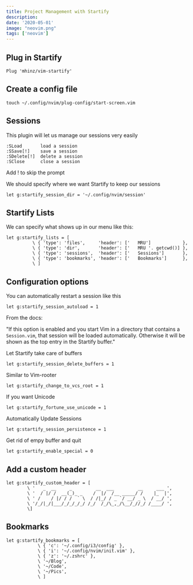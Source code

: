 ```yaml
---
title: Project Management with Startify
description: 
date: '2020-05-01'
image: "neovim.png"
tags: ['neovim']
---
```


## Plug in Startify

```
Plug 'mhinz/vim-startify'
```

## Create a config file

```
touch ~/.config/nvim/plug-config/start-screen.vim
```

## Sessions

This plugin will let us manage our sessions very easily

```
:SLoad       load a session
:SSave[!]    save a session
:SDelete[!]  delete a session
:SClose      close a session
```

Add ! to skip the prompt

We should specify where we want Startify to keep our sessions

```
let g:startify_session_dir = '~/.config/nvim/session'
```

## Startify Lists

We can specify what shows up in our menu like this:

```
let g:startify_lists = [
          \ { 'type': 'files',     'header': ['   MRU']            },
          \ { 'type': 'dir',       'header': ['   MRU '. getcwd()] },
          \ { 'type': 'sessions',  'header': ['   Sessions']       },
          \ { 'type': 'bookmarks', 'header': ['   Bookmarks']      },
          \ ]
```

## Configuration options

You can automatically restart a session like this

```
let g:startify_session_autoload = 1
```

From the docs:

"If this option is enabled and you start Vim in a directory that contains a
`Session.vim`, that session will be loaded automatically. Otherwise it will be
shown as the top entry in the Startify buffer."

Let Startify take care of buffers

```
let g:startify_session_delete_buffers = 1
```

Similar to Vim-rooter

```
let g:startify_change_to_vcs_root = 1
```

If you want Unicode

```
let g:startify_fortune_use_unicode = 1
```

Automatically Update Sessions

```
let g:startify_session_persistence = 1
```

Get rid of empy buffer and quit

```
let g:startify_enable_special = 0
```

## Add a custom header

```
let g:startify_custom_header = [
        \ '   _  __     _         __  ___         __     ___ ',
        \ '  / |/ /  __(_)_ _    /  |/  /__ _____/ /    |_  |',
        \ ' /    / |/ / /  ` \  / /|_/ / _ `/ __/ _ \  / __/ ',
        \ '/_/|_/|___/_/_/_/_/ /_/  /_/\_,_/\__/_//_/ /____/ ',
        \]
```

## Bookmarks

```
let g:startify_bookmarks = [
            \ { 'c': '~/.config/i3/config' },
            \ { 'i': '~/.config/nvim/init.vim' },
            \ { 'z': '~/.zshrc' },
            \ '~/Blog',
            \ '~/Code',
            \ '~/Pics',
            \ ]
```
